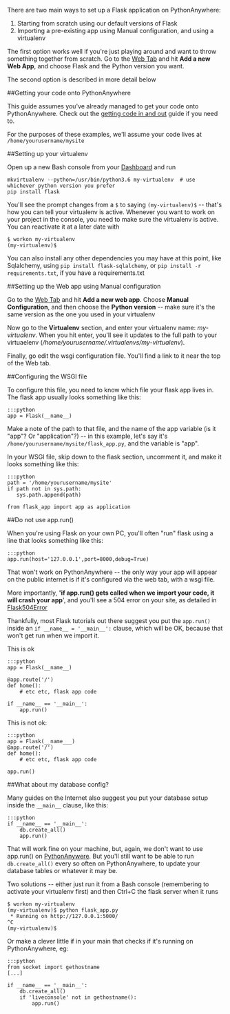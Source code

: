 
<!--
.. title: Setting up Flask applications on PythonAnywhere
.. slug: Flask
.. date: 2015-05-13 14:35:28 UTC+01:00
.. tags:
.. category:
.. link:
.. description:
.. type: text
-->



There are two main ways to set up a Flask application on PythonAnywhere:

  1. Starting from scratch using our default versions of Flask
  1. Importing a pre-existing app using Manual configuration, and using a virtualenv

The first option works well if you're just playing around and want to throw something together from scratch. Go to the [Web Tab](https://www.pythonanywhere.com/web_app_setup) and hit **Add a new Web App**, and choose Flask and the Python version you want.

The second option is described in more detail below


##Getting your code onto PythonAnywhere


This guide assumes you've already managed to get your code onto PythonAnywhere. Check out the [getting code in and out](/pages/FTP) guide if you need to.

For the purposes of these examples, we'll assume your code lives at `/home/yourusername/mysite`


##Setting up your virtualenv


Open up a  new Bash console from your [Dashboard](https://www.pythonanywhere.com/consoles) and run

    mkvirtualenv --python=/usr/bin/python3.6 my-virtualenv  # use whichever python version you prefer
    pip install flask


You'll see the prompt changes from a `$` to saying `(my-virtualenv)$` -- that's how you can tell your virtualenv is active. Whenever you want to work on your project in the console, you need to make sure the virtualenv is active. You can reactivate it at a later date with

    $ workon my-virtualenv
    (my-virtualenv)$


You can also install any other dependencies you may have at this point, like Sqlalchemy, using `pip install flask-sqlalchemy`, or `pip install -r requirements.txt`, if you have a requirements.txt


##Setting up the Web app using Manual configuration


Go to the [Web Tab](https://www.pythonanywhere.com/web_app_setup) and hit **Add a new web app**. Choose **Manual Configuration**, and then choose the **Python version** -- make sure it's the same version as the one you used in your virtualenv

Now go to the **Virtualenv** section, and enter your virtualenv name: *my-virtualenv*. When you hit enter, you'll see it updates to the full path to your virtuaelenv (*/home/yourusername/.virtualenvs/my-virtualenv*).

Finally, go edit the wsgi configuration file. You'll find a link to it near the top of the Web tab.


##Configuring the WSGI file


To configure this file, you need to know which file your flask app lives in. The flask app usually looks something like this:

    :::python
    app = Flask(__name__)



Make a note of the path to that file, and the name of the app variable (is it "app"? Or "application"?) -- in this example, let's say it's `/home/yourusername/mysite/flask_app.py`, and the variable is "app".

In your WSGI file, skip down to the flask section, uncomment it, and make it looks something like this:

    :::python
    path = '/home/yourusername/mysite'
    if path not in sys.path:
       sys.path.append(path)

    from flask_app import app as application




##Do not use app.run()


When you're using Flask on your own PC, you'll often "run" flask using a line that looks something like this:

    :::python
    app.run(host='127.0.0.1',port=8000,debug=True)


That won't work on PythonAnywhere -- the only way your app will appear on the public internet is if it's configured via the web tab, with a wsgi file.

More importantly, **'if app.run() gets called when we import your code, it will crash your app**', and you'll see a 504 error on your site, as detailed in [Flask504Error](/pages/Flask504Error)

Thankfully, most Flask tutorials out there suggest you put the `app.run()` inside an `if __name__ = '__main__':` clause, which will be OK, because that won't get run when we import it.

This is ok

    :::python
    app = Flask(__name__)

    @app.route('/')
    def home():
        # etc etc, flask app code

    if __name__ == '__main__':
        app.run()

This is not ok:

    :::python
    app = Flask(__name___)
    @app.route('/')
    def home():
        # etc etc, flask app code

    app.run()




##What about my database config?


Many guides on the Internet also suggest you put your database setup inside the `__main__` clause, like this:

    :::python
    if __name__ == '__main__':
        db.create_all()
        app.run()



That will work fine on your machine, but, again, we don't want to use app.run() on [PythonAnywere](https://www.pythonanywhere.com/). But you'll still want to be able to run `db.create_all()` every so often on PythonAnywhere, to update your database tables or whatever it may be.

Two solutions -- either just run it from a Bash console (remembering to activate your virtualenv first) and then Ctrl+C the flask server when it runs

    $ workon my-virtualenv
    (my-virtualenv)$ python flask_app.py
     * Running on http://127.0.0.1:5000/
    ^C
    (my-virtualenv)$


Or make a clever little if in your main that checks if it's running on PythonAnywhere, eg:

    :::python
    from socket import gethostname
    [...]

    if __name__ == '__main__':
        db.create_all()
        if 'liveconsole' not in gethostname():
            app.run()
